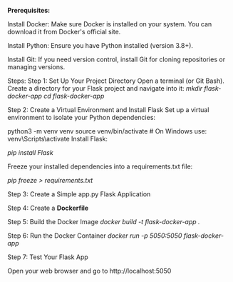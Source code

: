 **Prerequisites:**

Install Docker: Make sure Docker is installed on your system. You can download it from Docker's official site.

Install Python: Ensure you have Python installed (version 3.8+).

Install Git: If you need version control, install Git for cloning repositories or managing versions.

Steps:
Step 1: Set Up Your Project Directory
Open a terminal (or Git Bash).
Create a directory for your Flask project and navigate into it:
            *mkdir flask-docker-app
            cd flask-docker-app*


Step 2: Create a Virtual Environment and Install Flask
Set up a virtual environment to isolate your Python dependencies:

python3 -m venv venv
source venv/bin/activate   # On Windows use: venv\Scripts\activate
Install Flask:  

*pip install Flask*

Freeze your installed dependencies into a requirements.txt file:

*pip freeze > requirements.txt*


Step 3: Create a Simple app.py Flask Application

Step 4: Create a **Dockerfile**

Step 5: Build the Docker Image
      *docker build -t flask-docker-app .*
      
Step 6: Run the Docker Container
      *docker run -p 5050:5050 flask-docker-app*

Step 7: Test Your Flask App

Open your web browser and go to http://localhost:5050
      
    

